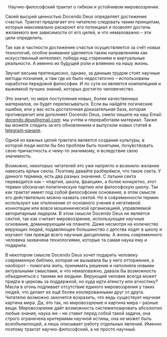 <center>Научно-философский трактат о гибком и устойчивом мировоззрении.</center>

Своей высшей ценностью Docendo Deus определяет достижение счастья. Трактат предлагает его читателю следовать таким принципам, которые максимально раскроют его потенциал и позволят достичь желаемого вне зависимости от его целей, и что немаловажно – эти цели определить.

Так как в частности достижение счастья осуществляется за счёт новых технологий, особое внимание уделяется таким направлениям как искусственный интеллект, победа над старением и виртуальные реальности. А именно их будущей роли и влиянию на нашу жизнь.

Звучит весьма претенциозно, однако, за данным трудом стоят научные методы познания, а там где их было недостаточно – использованы наработки передовой философии. И по сути он является компиляцией и выжимкой лучших знаний, которых достигло человечество.

Это значит, по мере поступления новых, более качественных материалов, он будет переписываться. Если вы найдёте логические ошибки, или у вас есть достаточная доказательная база, которая противоречит или дополняет Docendo Deus, смело пишите на наш Email: [docendo.deus@gmail.com](mailto:docendo.deus@gmail.com): мы учтём и переработаем материал. Также вы можете следить за его обновлением и выпуском новых статей в [telegram-канале](https://t.me/docendodeus).

Одной из важных целей трактата является создание культуры, в которой люди могли бы без проблем быть понятыми, почувствовать свою причастность к чему-то значимому, и вследствие свою значимость.

Возможно, некоторых читателей это уже напрягло и возникло желание навесить ярлык секты. Поэтому давайте разберёмся, что такое секта. У данного термина, есть два разных значения. С латыни секта переводится как – «партия, школа, фракция», а более конкретно, этот термин обозначал политическую партию или философскую школу. Так как трактат имеет под собой философские основания, в этом смысле его действительно можно назвать сектой. Но в современности термин используют как отклонение от основного учения в негативной коннотации или вовсе мошеннической организацией, управляемой авторитарным лидером. В этом смысле Docendo Deus не является сектой, так как считает мировоззрение, использующее научные основания, доминирующим на планете. Даже несмотря на количество верующих людей, подавляющее большинство с детства ходят в школу и изучают там прежде всего научные дисциплины. А жизнь современного человека захвачена технологиями, которые та самая наука ему и подарила.

В некотором смысле Docendo Deus хочет подарить человеку современную библию, которая не вызывала бы у него отторжения, а наоборот – помогала жить, принимать решения и наполняла новыми актуальными смыслами, и что немаловажно, давала бы возможность объединяться с такими же людьми. Верующий человек всегда может придти в церковь за поддержкой, но куда идти атеисту или агностику? Масла в огонь подливает отсутствие единого мировоззрения у таких людей, что делает их ещё более изолированными друг от друга. Читателю возможно захочется возразить, что ведь существует научная картина мира. Да, это так, но мировоззрение и картина мира – разные вещи. Мировоззрение даёт возможность систематизировать абсолютно любые знания, наука же – не ставит перед собой такой задачи, она строго ограничена критериями научной истины, она не может быть всеобъемлющей, а лишь описывает работу отдельных явлений. Именно поэтому трактат научно-философский, а не просто научный.
